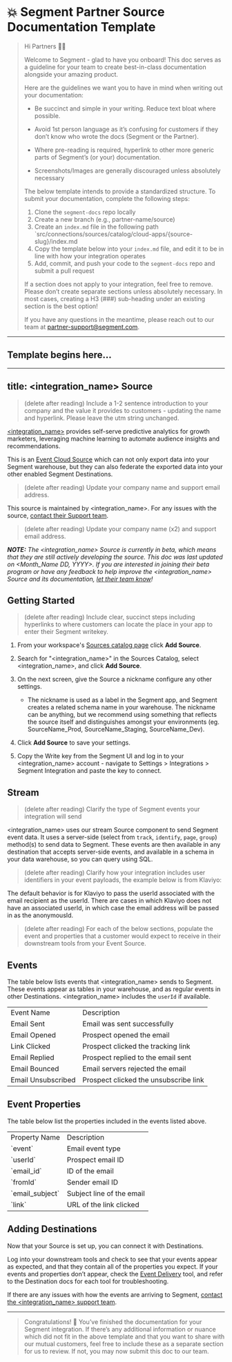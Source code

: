 # 💥 Segment Partner Source Documentation Template

> Hi Partners 👋🏼
>
> Welcome to Segment - glad to have you onboard! This doc serves as a guideline for your team to create best-in-class documentation alongside your amazing product.
>
> Here are the guidelines we want you to have in mind when writing out your documentation:
>
> - Be succinct and simple in your writing. Reduce text bloat where possible.
> - Avoid 1st person language as it’s confusing for customers if they don’t know who wrote the docs (Segment or the Partner).
> - Where pre-reading is required, hyperlink to other more generic parts of Segment’s (or your) documentation.
>
> - Screenshots/Images are generally discouraged unless absolutely necessary
>
> The below template intends to provide a standardized structure. To submit your documentation, complete the following steps:
>
> 1. Clone the `segment-docs` repo locally
> 2. Create a new branch (e.g., partner-name/source)
> 3. Create an `index.md` file in the following path `src/connections/sources/catalog/cloud-apps/{source-slug}/index.md
> 4. Copy the template below into your `index.md` file, and edit it to be in line with how your integration operates
> 5. Add, commit, and push your code to the `segment-docs` repo and submit a pull request
>
> If a section does not apply to your integration, feel free to remove. Please don’t create separate sections unless absolutely necessary. In most cases, creating a H3 (###) sub-heading under an existing section is the best option!
>
> If you have any questions in the meantime, please reach out to our team at partner-support@segment.com.

---

## Template begins here...

---

## title: <integration_name> Source

> (delete after reading) Include a 1-2 sentence introduction to your company and the value it provides to customers - updating the name and hyperlink. Please leave the utm string unchanged.

[<integration_name>](https://yourintegration.com/?utm_source=segmentio&utm_medium=docs&utm_campaign=partners) provides self-serve predictive analytics for growth marketers, leveraging machine learning to automate audience insights and recommendations.

This is an [Event Cloud Source](https://segment.com/docs/sources/#event-cloud-sources) which can not only export data into your Segment warehouse, but they can also federate the exported data into your other enabled Segment Destinations.

> (delete after reading) Update your company name and support email address.

This source is maintained by <integration_name>. For any issues with the source, [contact their Support team](mailto:support@<integration_name>.com).

> (delete after reading) Update your company name (x2) and support email address.

_**NOTE:** The <integration_name> Source is currently in beta, which means that they are still actively developing the source. This doc was last updated on <Month_Name DD, YYYY>. If you are interested in joining their beta program or have any feedback to help improve the <integration_name> Source and its documentation, [let their team know](mailto:support@<integration_name>.com)!_

## Getting Started

> (delete after reading) Include clear, succinct steps including hyperlinks to where customers can locate the place in your app to enter their Segment writekey.

1. From your workspace's [Sources catalog page](https://app.segment.com/goto-my-workspace/sources/catalog) click **Add Source**.
2. Search for "<integration_name>" in the Sources Catalog, select <integration_name>, and click **Add Source**.
3. On the next screen, give the Source a nickname configure any other settings.

   - The nickname is used as a label in the Segment app, and Segment creates a related schema name in your warehouse. The nickname can be anything, but we recommend using something that reflects the source itself and distinguishes amongst your environments (eg. SourceName_Prod, SourceName_Staging, SourceName_Dev).

4. Click **Add Source** to save your settings.
5. Copy the Write key from the Segment UI and log in to your <integration_name> account - navigate to Settings > Integrations > Segment Integration and paste the key to connect.

## Stream

> (delete after reading) Clarify the type of Segment events your integration will send 

<integration_name> uses our stream Source component to send Segment event data. It uses a server-side (select from `track`, `identify`, `page`, `group`) method(s) to send data to Segment. These events are then available in any destination that accepts server-side events, and available in a schema in your data warehouse, so you can query using SQL.

> (delete after reading) Clarify how your integration includes user identifiers in your event payloads, the example below is from Klaviyo:

The default behavior is for Klaviyo to pass the userId associated with the email recipient as the userId. There are cases in which Klaviyo does not have an associated userId, in which case the email address will be passed in as the anonymousId.

> (delete after reading) For each of the below sections, populate the event and properties that a customer would expect to receive in their downstream tools from your Event Source.

## Events

The table below lists events that <integration_name> sends to Segment. These events appear as tables in your warehouse, and as regular events in other Destinations. <integration_name> includes the `userId` if available.

<table>
  <tr>
   <td>Event Name</td>
   <td>Description</td>
  </tr>
  <tr>
   <td>Email Sent</td>
   <td>Email was sent successfully</td>
  </tr>
  <tr>
   <td>Email Opened</td>
   <td>Prospect opened the email</td>
  </tr>
  <tr>
   <td>Link Clicked</td>
   <td>Prospect clicked the tracking link</td>
  </tr>
  <tr>
   <td>Email Replied</td>
   <td>Prospect replied to the email sent</td>
  </tr>
  <tr>
   <td>Email Bounced</td>
   <td>Email servers rejected the email</td>
  </tr>
  <tr>
   <td>Email Unsubscribed</td>
   <td>Prospect clicked the unsubscribe link</td>
  </tr>
</table>

## Event Properties

The table below list the properties included in the events listed above.

<table>
  <tr>
   <td>Property Name</td>
   <td>Description</td>
  </tr>
  <tr>
   <td>`event`</td>
   <td>Email event type</td>
  </tr>
  <tr>
   <td>`userId`</td>
   <td>Prospect email ID</td>
  </tr>
  <tr>
   <td>`email_id`</td>
   <td>ID of the email</td>
  </tr>
  <tr>
   <td>`fromId`</td>
   <td>Sender email ID</td>
  </tr>
  <tr>
   <td>`email_subject`</td>
   <td>Subject line of the email</td>
  </tr>
  <tr>
   <td>`link`</td>
   <td>URL of the link clicked</td>
  </tr>
</table>

## Adding Destinations

Now that your Source is set up, you can connect it with Destinations.

Log into your downstream tools and check to see that your events appear as expected, and that they contain all of the properties you expect. If your events and properties don’t appear, check the [Event Delivery](https://segment.com/docs/connections/event-delivery/) tool, and refer to the Destination docs for each tool for troubleshooting.

If there are any issues with how the events are arriving to Segment, [contact the <integration_name> support team](mailto:support@<integration_name>.com).

---

> Congratulations! 🎉 You’ve finished the documentation for your Segment integration. If there’s any additional information or nuance which did not fit in the above template and that you want to share with our mutual customers, feel free to include these as a separate section for us to review. If not, you may now submit this doc to our team.
